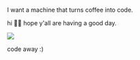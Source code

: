
I want a machine that turns coffee into code.

hi 🙌🏽 hope y'all are having a good day.


<img align="center" src="https://github-readme-stats.vercel.app/api/top-langs/?username=Gayathri-Chennakrishnam-au16&theme=synthwave&show_icons=true" />

<!-- Links to your social media accounts -->

[1]: https://twitter.com/yourmomhas
[2]: https://www.linkedin.com/in/gayathri-b-m-536b69a5/

code away :)

